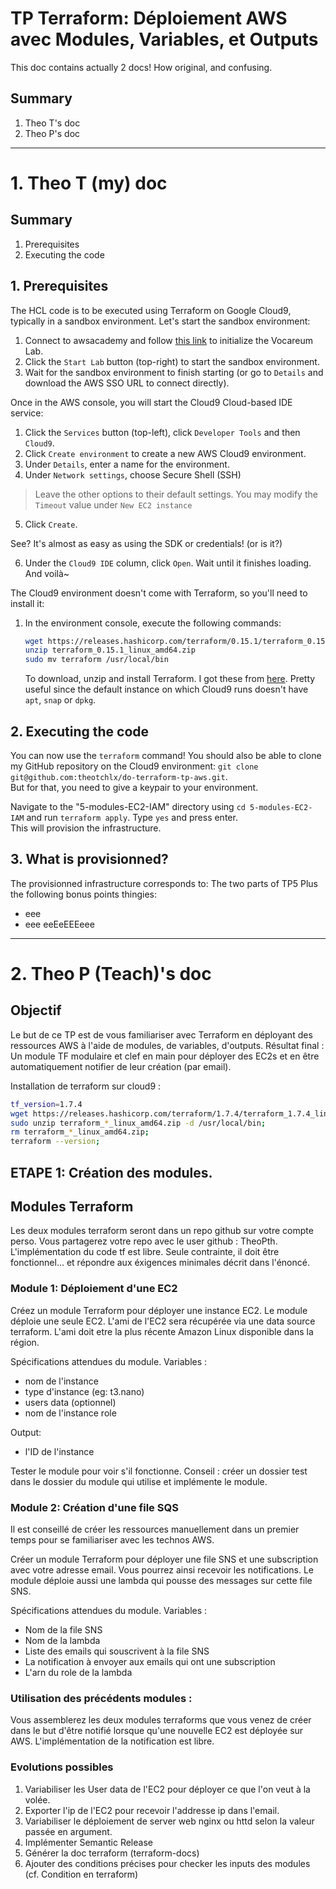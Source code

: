 # TP Terraform: Déploiement AWS avec Modules, Variables, et Outputs

This doc contains actually 2 docs! How original, and confusing.
## Summary
1. Theo T's doc
2. Theo P's doc

---

# 1. Theo T (my) doc

## Summary
1. Prerequisites
2. Executing the code

## 1. Prerequisites
The HCL code is to be executed using Terraform on Google Cloud9, typically in a sandbox environment.
Let's start the sandbox environment:
1. Connect to awsacademy and follow [this link](https://awsacademy.instructure.com/courses/70294/modules/items/6270389) to initialize the Vocareum Lab.
2. Click the `Start Lab` button (top-right) to start the sandbox environment.
3. Wait for the sandbox environment to finish starting (or go to `Details` and download the AWS SSO URL to connect directly).

Once in the AWS console, you will start the Cloud9 Cloud-based IDE service:
1. Click the `Services` button (top-left), click `Developer Tools` and then `Cloud9`.
2. Click `Create environment` to create a new AWS Cloud9 environment.
3. Under `Details`, enter a name for the environment.
4. Under `Network settings`, choose Secure Shell (SSH)
>Leave the other options to their default settings. You may modify the `Timeout` value under `New EC2 instance`
5. Click `Create`.

See? It's almost as easy as using the SDK or credentials! (or is it?)

6. Under the `Cloud9 IDE` column, click `Open`. Wait until it finishes loading. And voilà~

The Cloud9 environment doesn't come with Terraform, so you'll need to install it:
1. In the environment console, execute the following commands:
    ```bash
    wget https://releases.hashicorp.com/terraform/0.15.1/terraform_0.15.1_linux_amd64.zip
    unzip terraform_0.15.1_linux_amd64.zip
    sudo mv terraform /usr/local/bin
    ```
    To download, unzip and install Terraform. I got these from [here](https://aws-quickstart.github.io/workshop-terraform-modules/40_setup_cloud9_ide/42_install_terraform_c9.html). Pretty useful since the default instance on which Cloud9 runs doesn't have `apt`, `snap` or `dpkg`.


## 2. Executing the code
You can now use the `terraform` command! You should also be able to clone my GitHub repository on the Cloud9 environment: `git clone git@github.com:theotchlx/do-terraform-tp-aws.git`.  
But for that, you need to give a keypair to your environment.

Navigate to the "5-modules-EC2-IAM" directory using `cd 5-modules-EC2-IAM` and run `terraform apply`. Type `yes` and press enter.  
This will provision the infrastructure.

## 3. What is provisionned?
The provisionned infrastructure corresponds to:
The two parts of TP5
Plus the following bonus points thingies:
- eee
- eee eeEeEEEeee

---

# 2. Theo P (Teach)'s doc
## Objectif
Le but de ce TP est de vous familiariser avec Terraform en déployant des ressources AWS à l'aide de modules, de variables, d'outputs.
Résultat final : Un module TF modulaire et clef en main pour déployer des EC2s et en être automatiquement notifier de leur création (par email).

Installation de terraform sur cloud9 :
```bash
tf_version=1.7.4
wget https://releases.hashicorp.com/terraform/1.7.4/terraform_1.7.4_linux_amd64.zip;
sudo unzip terraform_*_linux_amd64.zip -d /usr/local/bin;
rm terraform_*_linux_amd64.zip;
terraform --version;
```

## ETAPE 1: Création des modules.
## Modules Terraform
Les deux modules terraform seront dans un repo github sur votre compte perso. Vous partagerez votre repo avec le user github : TheoPth.
L'implémentation du code tf est libre. Seule contrainte, il doit être fonctionnel... et répondre aux éxigences minimales décrit dans l'énoncé.

### Module 1: Déploiement d'une EC2
Créez un module Terraform pour déployer une instance EC2. Le module déploie une seule EC2. L'ami de l'EC2 sera récupérée via une data source terraform. L'ami doit etre la plus récente Amazon Linux disponible dans la région.

Spécifications attendues du module.
Variables :
  - nom de l'instance
  - type d'instance (eg: t3.nano)
  - users data (optionnel)
  - nom de l'instance role

Output:
  - l'ID de l'instance

Tester le module pour voir s'il fonctionne. Conseil : créer un dossier test dans le dossier du module qui utilise et implémente le module.

### Module 2: Création d'une file SQS
Il est conseillé de créer les ressources manuellement dans un premier temps pour se familiariser avec les technos AWS.

Créer un module Terraform pour déployer une file SNS et une subscription avec votre adresse email. Vous pourrez ainsi recevoir les notifications.
Le module déploie aussi une lambda qui pousse des messages sur cette file SNS.

Spécifications attendues du module.
Variables :
  - Nom de la file SNS
  - Nom de la lambda
  - Liste des emails qui souscrivent à la file SNS
  - La notification à envoyer aux emails qui ont une subscription
  - L'arn du role de la lambda


### Utilisation des précédents modules : 
Vous assemblerez les deux modules terraforms que vous venez de créer dans le but d'être notifié lorsque qu'une nouvelle EC2 est déployée sur AWS.
L'implémentation de la notification est libre.


### Evolutions possibles
1. Variabiliser les User data de l'EC2 pour déployer ce que l'on veut à la volée.
2. Exporter l'ip de l'EC2 pour recevoir l'addresse ip dans l'email.
3. Variabiliser le déploiement de server web nginx ou httd selon la valeur passée en argument.
4. Implémenter Semantic Release 
5. Générer la doc terraform (terraform-docs)
6. Ajouter des conditions précises pour checker les inputs des modules (cf. Condition en terraform)